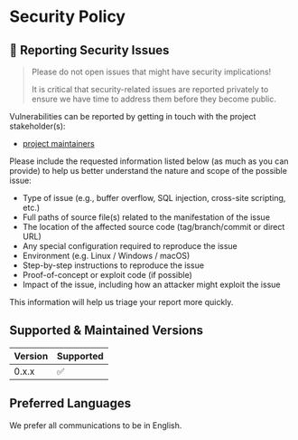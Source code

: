 # Security Policy

## 🔐 Reporting Security Issues

> Please do not open issues that might have security implications!
>
> It is critical that security-related issues are reported privately to ensure we have time to address them before they become public.

Vulnerabilities can be reported by getting in touch with the project stakeholder(s):

- [project maintainers](mailto:mrz1818@pm.me)

Please include the requested information listed below (as much as you can provide) to help us better understand the nature and scope of the possible issue:

- Type of issue (e.g., buffer overflow, SQL injection, cross-site scripting, etc.)
- Full paths of source file(s) related to the manifestation of the issue
- The location of the affected source code (tag/branch/commit or direct URL)
- Any special configuration required to reproduce the issue
- Environment (e.g. Linux / Windows / macOS)
- Step-by-step instructions to reproduce the issue
- Proof-of-concept or exploit code (if possible)
- Impact of the issue, including how an attacker might exploit the issue

This information will help us triage your report more quickly.

## Supported & Maintained Versions

| Version | Supported          |
|---------|--------------------|
| 0.x.x   | :white_check_mark: |

## Preferred Languages

We prefer all communications to be in English.
